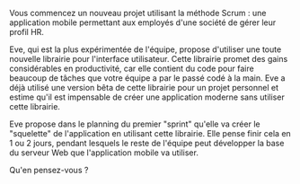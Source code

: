 Vous commencez un nouveau projet utilisant la méthode Scrum : une application mobile permettant aux employés d'une société de gérer leur profil HR.

Eve, qui est la plus expérimentée de l'équipe, propose d'utiliser une toute nouvelle librairie pour l'interface utilisateur.
Cette librairie promet des gains considérables en productivité, car elle contient du code pour faire beaucoup de tâches
que votre équipe a par le passé codé à la main.
Eve a déjà utilisé une version bêta de cette librairie pour un projet personnel et estime qu'il est impensable de créer une application moderne sans utiliser cette librairie.

Eve propose dans le planning du premier "sprint" qu'elle va créer le "squelette" de l'application en utilisant cette librairie.
Elle pense finir cela en 1 ou 2 jours, pendant lesquels le reste de l'équipe peut développer la base du serveur Web que l'application mobile va utiliser.

Qu'en pensez-vous ?
